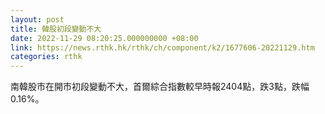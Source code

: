 ```yaml
---
layout: post
title: 韓股初段變動不大
date: 2022-11-29 08:20:25.000000000 +08:00
link: https://news.rthk.hk/rthk/ch/component/k2/1677606-20221129.htm
categories: rthk
---
```


南韓股市在開市初段變動不大，首爾綜合指數較早時報2404點，跌3點，跌幅0.16%。

